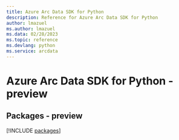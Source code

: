 ```yaml
---
title: Azure Arc Data SDK for Python
description: Reference for Azure Arc Data SDK for Python
author: lmazuel
ms.author: lmazuel
ms.data: 02/28/2023
ms.topic: reference
ms.devlang: python
ms.service: arcdata
---
```

# Azure Arc Data SDK for Python - preview
## Packages - preview
[!INCLUDE [packages](arc-data-index.md)]